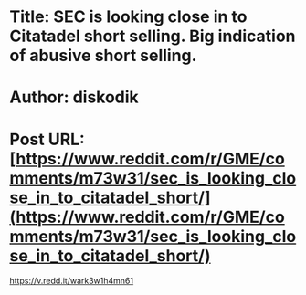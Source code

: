 # Title: SEC is looking close in to Citatadel short selling. Big indication of abusive short selling.
# Author: diskodik
# Post URL: [https://www.reddit.com/r/GME/comments/m73w31/sec_is_looking_close_in_to_citatadel_short/](https://www.reddit.com/r/GME/comments/m73w31/sec_is_looking_close_in_to_citatadel_short/)


https://v.redd.it/wark3w1h4mn61